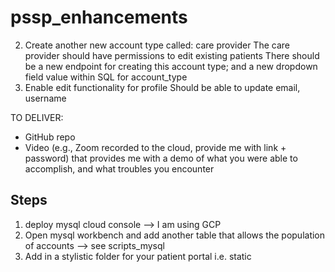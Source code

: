 # pssp_enhancements




2. Create another new account type called: care provider
The care provider should have permissions to edit existing patients
There should be a new endpoint for creating this account type; and a new dropdown field value within SQL for account_type
3. Enable edit functionality for profile
Should be able to update email, username


TO DELIVER: 
- GitHub repo 
- Video (e.g., Zoom recorded to the cloud, provide me with link + password) that provides me with a demo of what you were able to accomplish, and what troubles you encounter

## Steps
1. deploy mysql cloud console --> I am using GCP
2. Open mysql workbench and add another table that allows the population of accounts --> see scripts_mysql
3. Add in a stylistic folder for your patient portal i.e. static
